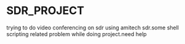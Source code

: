 # SDR_PROJECT
trying to do video conferencing on sdr using amitech sdr.some shell scripting related problem while doing project.need help

